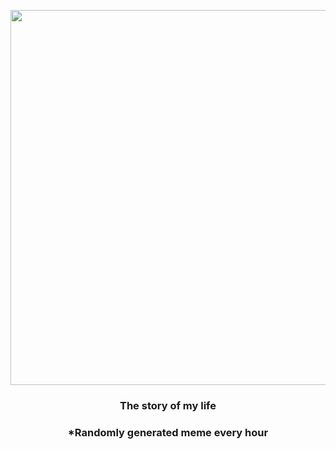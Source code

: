 <p align="center">
        <img src="https://i.redd.it/fn9658y6o2w81.gif" width="600" height="600">
        </p>
        <h3 align="center">The story of my life</h3>
        <h3 align="center">*Randomly generated meme every hour</h3>
    